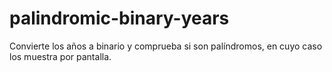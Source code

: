 # palindromic-binary-years
Convierte los años a binario y comprueba si son palíndromos, en cuyo caso los muestra por pantalla.
